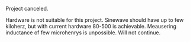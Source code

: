 Project canceled.

Hardware is not suitable for this project. Sinewave should have up to few kiloherz, 
but with current hardware 80-500 is achievable. Meausering inductance of few microhenrys is unpossible.
Will not continue.